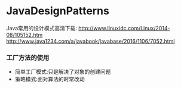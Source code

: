 # JavaDesignPatterns
Java常用的设计模式高清下载:
http://www.linuxidc.com/Linux/2014-08/105152.htm
http://www.java1234.com/a/javabook/javabase/2016/1106/7052.html


### 工厂方法的使用
* 简单工厂模式:只是解决了对象的创建问题
* 策略模式:面对算法的时常改动

